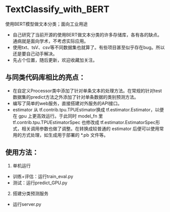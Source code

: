 # TextClassify_with_BERT
使用BERT模型做文本分类；面向工业用途

+ 自己研究了当前开源的使用BERT做文本分类的许多存储库，各有各的缺点。通病就是面向学术，不考虑实际应用。
+ 使用txt、tsV、csv等不同数据集也就算了。有些项目甚至似乎存在bug。所以还是要自己动手解决。
+ 先占个位置，随后更新，欢迎收藏加关注。

## 与同类代码库相比的亮点：
- 在自定义Processor类中添加了针对单条文本的处理方法。在常规的针对test数据集的predict方法之外添加了针对单条数据的类别预测方法。
- 编写了简单的web服务，直接搭建对外服务的API接口。
- estimator 从 tf.contrib.tpu.TPUEstimator换成 tf.estimator.Estimator，以便在 gpu 上更高效运行。于此同时 model_fn 里tf.contrib.tpu.TPUEstimatorSpec 也修改成 tf.estimator.EstimatorSpec形式，相关调用参数也做了调整。在转换成较普通的 estimator 后便可以使用常用的方式处理，如生成用于部署的 *.pb 文件等。

## 使用方法：
1. 单机运行
+ 训练+评估：运行train_eval.py
+ 测试：运行predict_GPU.py
2. 搭建分类预测服务
+ 运行server.py
